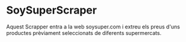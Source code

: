 # SoySuperScraper
Aquest Scrapper entra a la web soysuper.com i extreu els preus d'uns productes prèviament seleccionats de diferents supermercats.
